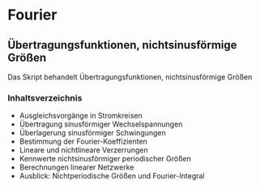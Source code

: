 # Fourier

## Übertragungsfunktionen, nichtsinusförmige Größen

Das Skript behandelt Übertragungsfunktionen, nichtsinusförmige Größen

### Inhaltsverzeichnis

- Ausgleichsvorgänge in Stromkreisen
- Übertragung sinusförmiger Wechselspannungen
- Überlagerung sinusförmiger Schwingungen
- Bestimmung der Fourier-Koeffizienten
- Lineare und nichtlineare Verzerrungen
- Kennwerte nichtsinusförmiger periodischer Größen
- Berechnungen linearer Netzwerke
- Ausblick: Nichtperiodische Größen und Fourier-Integral